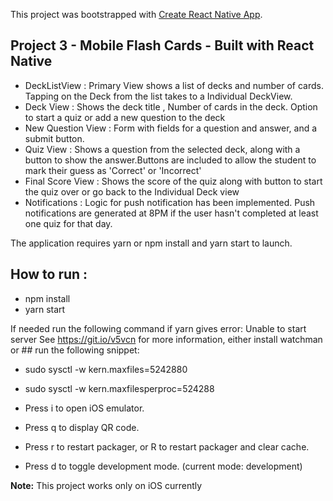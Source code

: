 This project was bootstrapped with [Create React Native App](https://github.com/react-community/create-react-native-app).

## Project 3 - Mobile Flash Cards - Built with React Native

* DeckListView : Primary View shows a list of decks and number of cards.
Tapping on the Deck from the list takes to a Individual DeckView.
* Deck View : Shows the deck title , Number of cards in the deck.
Option to start a quiz or add a new question to the deck
* New Question View : Form with fields for a question and answer, and a submit button.
* Quiz View : Shows a question from the selected deck, along with a button to show the answer.Buttons are included to allow the student to mark their guess as 'Correct' or 'Incorrect'
* Final Score View : Shows the score of the quiz along with button to start the quiz over or go back to the Individual Deck view
* Notifications : Logic for push notification has been implemented. Push notifications are generated at 8PM  if the user hasn't completed at least one quiz for that day.



The application requires yarn or npm install and yarn start to launch.

## How to run :
* npm install
* yarn start

If needed run the following command if yarn gives error:
 Unable to start server
 See https://git.io/v5vcn for more information, either install watchman or ## run the following snippet:
* sudo sysctl -w kern.maxfiles=5242880
* sudo sysctl -w kern.maxfilesperproc=524288

* Press i to open iOS emulator.
* Press q to display QR code.
* Press r to restart packager, or R to restart packager and clear cache.
* Press d to toggle development mode. (current mode: development)

**Note:** This project works only on iOS currently

